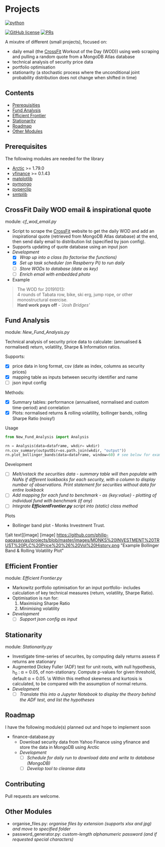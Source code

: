 # Projects

<p align="left">
    <a href="https://www.python.org/">
        <img src="https://ForTheBadge.com/images/badges/made-with-python.svg"
            alt="python"></a> &nbsp;
</p>

[![GitHub license](https://img.shields.io/badge/License-MIT-brightgreen.svg?style=flat-square)](https://github.com/VivekPa/AIAlpha/blob/master/LICENSE) 
[![PRs](https://img.shields.io/badge/PRs-welcome-brightgreen.svg?style=flat-square)](http://makeapullrequest.com)

A mixutre of different (small projects), focused on:
- daily email (the [CrossFit](http://www.crossfit.com) Workout of the Day (WOD)) using web scraping and pulling a random quote from a MongoDB Atlas database
- technical analysis of security price data 
- portfolio optimisation 
- stationarity (a stochastic process where the unconditional joint probability 
 distribution does not change when shifted in time) 

## Contents
- [Prerequisities](#prerequisites)
- [Fund Analysis](#fund-analysis)
- [Efficient Frontier](#efficient-frontier)
- [Stationarity](#stationarity)
- [Roadmap](#roadmap)
- [Other Modules](#other-modules)


## Prerequisites
The following modules are needed for the library
* [Arctic](https://github.com/manahl/arctic) >= 1.79.0
* [yfinance](https://github.com/ranaroussi/yfinance) >= 0.1.43
* [matplotlib](https://github.com/matplotlib/matplotlib)
* [pymongo](https://github.com/mher/pymongo)
* [pyperclip](https://github.com/asweigart/pyperclip)
* [smtplib](https://docs.python.org/3/library/smtplib.html)

## CrossFit Daily WOD email & inspirational quote
module: *cf_wod_email.py*  
- Script to scrape the [CrossFit](http://www.crossfit.com) website to get the daily WOD and add an 
inspirational quote (retrieved from MongoDB Atlas database) at the end, then send daily email to distribution list (specified by json config).
- Supports updating of quote database using an input json
- *Development*
    - [X] *Wrap up into a class (to factorise the functions)*
    - [X] *Set up task scheduler (on Raspberry Pi) to run daily*
    - [ ] *Store WODs to database (date as key)*
    - [ ] *Enrich email with embedded photo*

- Example
> The WOD for 20191013:  
> 4 rounds of Tabata row, bike, ski erg, jump rope, or other monostructural exercise.   
> **Hard work pays off** - *'Josh Bridges'*

## Fund Analysis 
module: *New_Fund_Analysis.py*

Technical analysis of security price data to calculate: (annualised & normalised) 
return, volatility, Sharpe & Information ratios.

Supports:
- [X] price data in long format, csv (date as index, columns as security prices)
- [X] mapping table as inputs between security identifier and name
- [ ] json input config 

Methods:
 - [X] Summary tables: performance (annualised, normalised and custom time-period) and correlation
 - [X] Plots: normalised returns & rolling volatility, bollinger bands, rolling Sharpe Ratio (noisy!)

Usage
```python
from New_Fund_Analysis import Analysis

rn = Analysis(data=dataframe, wkdir= wkdir)
rn.csv_summary(outputDir=os.path.join(wkdir, "output"))  
rn.plot_bollinger_bands(data=dataframe, window=60) # see below for example of returned plot
```

Development
- [ ] *Melt/vstack the securities data - summary table will then populate with NaNs if different lookbacks for 
each security, with a column to display number of observations. Print statement for
securities without data for entire lookback*
- [ ] *Add mapping for each fund to benchmark - as {key:value} - plotting of individual fund with benchmark (if any)*
- [ ] *Integrate **EfficientFrontier.py** script into (static) class method*

Plots
- Bollinger band plot - Monks Investment Trust.

![alt text][image] 
[image] https://github.com/philip-papasavvas/projects/blob/master/images/MONKS%20INVESTMENT%20TRUST%20PLC%20Price%20%26%20Vol%20History.png "Example Bollinger Band & Rolling Volatility Plot"
 
## Efficient Frontier
module: *Efficient Frontier.py*
- Markowitz portfolio optimisation for an input portfolio- includes calculation of key
technical measures (return, volatility, Sharpe Ratio).
- Optimisation is run for:
    1. Maximising Sharpe Ratio
    2. Minimising volatility
- *Development*
    - [ ] *Support json config as input*

## Stationarity
module: *Stationarity.py*
- Investigate time-series of securites, by computing daily returns assess if returns are stationary
- Augmented Dickey Fuller (ADF) test for unit roots, with null hypothesis,
  h<sub>0</sub> : &alpha; = 0.05, of non-stationary. Compute p-values for given threshold, default 
  &alpha; = 0.05. 
  \s Within this method skewness and kurtosis is calculated, to be compared with the assumption of normal returns.
- *Development*
    - [ ] *Translate this into a Jupyter Notebook to display the theory behind the ADF test, and list the hypotheses*

## Roadmap
I have the following module(s) planned out and hope to implement soon
                                                                                                                             
- finance-database.py
    - Download security data from Yahoo Finance using yfinance and store the data in MongoDB using Arctic
    - *Development*
        - [ ] *Schedule for daily run to download data and write to database (MongoDB)*
        - [ ] *Develop tool to cleanse data* 

## Contributing
Pull requests are welcome.

## Other Modules
- organise_files.py: *organise files by extension (supports xlsx and jpg) and move to specified folder*
- password_generator.py: *custom-length alphanumeric password (and if requested special characters)*

